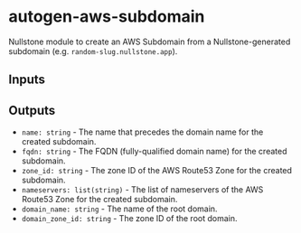 # autogen-aws-subdomain

Nullstone module to create an AWS Subdomain from a Nullstone-generated subdomain (e.g. `random-slug.nullstone.app`). 

## Inputs

## Outputs

- `name: string` - The name that precedes the domain name for the created subdomain.
- `fqdn: string` - The FQDN (fully-qualified domain name) for the created subdomain.
- `zone_id: string` - The zone ID of the AWS Route53 Zone for the created subdomain.
- `nameservers: list(string)` - The list of nameservers of the AWS Route53 Zone for the created subdomain.
- `domain_name: string` - The name of the root domain.
- `domain_zone_id: string` - The zone ID of the root domain.
